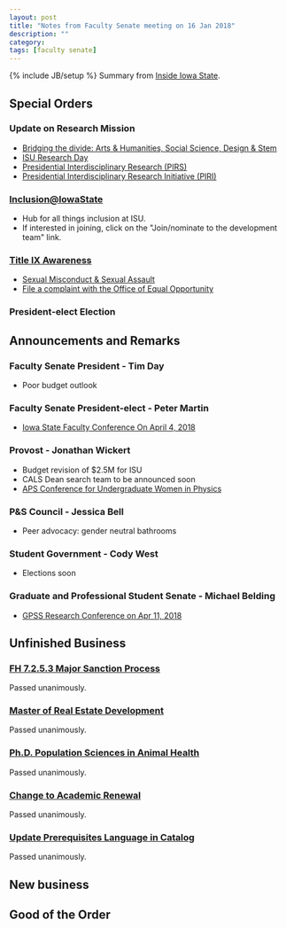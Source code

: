 ```yaml
---
layout: post
title: "Notes from Faculty Senate meeting on 16 Jan 2018"
description: ""
category: 
tags: [faculty senate]
---
```

{% include JB/setup %}
Summary from [Inside Iowa State](https://www.inside.iastate.edu/article/2018/01/18/fs).

## Special Orders

### Update on Research Mission

- [Bridging the divide: Arts & Humanities, Social Science, Design & Stem](https://www.vpresearch.iastate.edu/event/bridging-divide-lunch-learn/)
- [ISU Research Day](https://www.vpresearch.iastate.edu/event/isu-research-day/)
- [Presidential Interdisciplinary Research (PIRS)](https://www.vpresearch.iastate.edu/iowa-state-announces-recipients-first-round-pirs-research-seed-grants/)
- [Presidential Interdisciplinary Research Initiative (PIRI)](https://www.vpresearch.iastate.edu/research-iowa-state/piri/)


### [Inclusion@IowaState](https://www.inclusion.iastate.edu/)

- Hub for all things inclusion at ISU.
- If interested in joining, click on the "Join/nominate to the development team" link.


### [Title IX Awareness](https://www.eoc.iastate.edu/november-30th---title-ix-coordinator)

- [Sexual Misconduct & Sexual Assault](https://www.sexualmisconduct.dso.iastate.edu/)
- [File a complaint with the Office of Equal Opportunity](https://www.eoc.iastate.edu/nov--30th-how-to-file-a-complaint)

### President-elect Election



## Announcements and Remarks

### Faculty Senate President - Tim Day

- Poor budget outlook

### Faculty Senate President-elect - Peter Martin

- [Iowa State Faculty Conference On April 4, 2018](http://www.facsen.iastate.edu/spring-faculty-conference)

### Provost - Jonathan Wickert

- Budget revision of $2.5M for ISU
- CALS Dean search team to be announced soon
- [APS Conference for Undergraduate Women in Physics](https://cuwip.physics.iastate.edu/)

### P&S Council - Jessica Bell

- Peer advocacy: gender neutral bathrooms

### Student Government - Cody West

- Elections soon

### Graduate and Professional Student Senate - Michael Belding

- [GPSS Research Conference on Apr 11, 2018](http://www.gpss.iastate.edu/research-conference)


## Unfinished Business

### [FH 7.2.5.3 Major Sanction Process](http://www.facsen.iastate.edu/sites/default/files/uploads/17-18%20Docket%20Calendar/S17-9%20-%20FH%207.2.5.3%20Major%20Sanction.pdf)

Passed unanimously.

### [Master of Real Estate Development](http://www.facsen.iastate.edu/sites/default/files/uploads/17-18%20Docket%20Calendar/S17-10%20-%20Master%20of%20Real%20Estate%20Development.pdf)

Passed unanimously.

### [Ph.D. Population Sciences in Animal Health](http://www.facsen.iastate.edu/sites/default/files/uploads/17-18%20Docket%20Calendar/S17-11%20-%20Ph.D.%20Veterinary%20Preventive%20Medicine.pdf)

Passed unanimously.

### [Change to Academic Renewal](http://www.facsen.iastate.edu/sites/default/files/uploads/17-18%20Docket%20Calendar/S17-12%20-%20Change%20to%20Academic%20Renewal%20%20%202017%2011%208.pdf)

Passed unanimously.

### [Update Prerequisites Language in Catalog](http://www.facsen.iastate.edu/sites/default/files/uploads/17-18%20Docket%20Calendar/S17-13%20-%20Catalog%20Prerequisites%20Policy%20Change%20-%20updated.pdf)

Passed unanimously.

## New business

## Good of the Order

